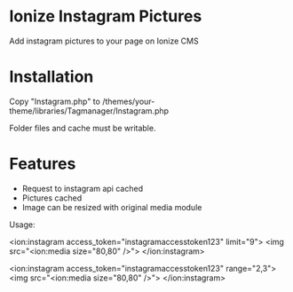 Ionize Instagram Pictures
========================

Add instagram pictures to your page on Ionize CMS


Installation
========================

Copy "Instagram.php" to /themes/your-theme/libraries/Tagmanager/Instagram.php

Folder files and cache must be writable.

Features
========================

- Request to instagram api cached
- Pictures cached
- Image can be resized with original media module

Usage:

&lt;ion:instagram access_token="instagramaccesstoken123" limit="9">
    &lt;img src="<ion:media size="80,80" />">
&lt;/ion:instagram>


&lt;ion:instagram access_token="instagramaccesstoken123" range="2,3">
    &lt;img src="<ion:media size="80,80" />">
&lt;/ion:instagram>
